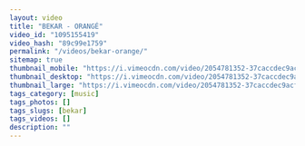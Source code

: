 ```yaml
---
layout: video
title: "BEKAR - ORANGÉ"
video_id: "1095155419"
video_hash: "89c99e1759"
permalink: "/videos/bekar-orange/"
sitemap: true
thumbnail_mobile: "https://i.vimeocdn.com/video/2054781352-37caccdec9acfa4020ea665f794c72177f94d45afb1e1895e6cc73fa07a46ac1-d_640x360?&r=pad&region=us"
thumbnail_desktop: "https://i.vimeocdn.com/video/2054781352-37caccdec9acfa4020ea665f794c72177f94d45afb1e1895e6cc73fa07a46ac1-d_960x540?&r=pad&region=us"
thumbnail_large: "https://i.vimeocdn.com/video/2054781352-37caccdec9acfa4020ea665f794c72177f94d45afb1e1895e6cc73fa07a46ac1-d_1280x720?&r=pad&region=us"
tags_category: [music]
tags_photos: []
tags_slugs: [bekar]
tags_videos: []
description: ""
---
```

